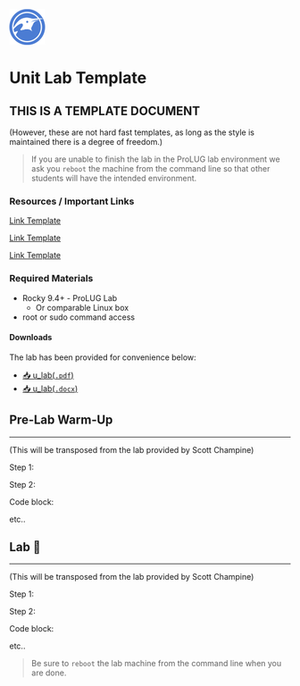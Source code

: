 <div class="flex-container">
        <img src="https://github.com/ProfessionalLinuxUsersGroup/img/blob/main/Assets/Logos/ProLUG_Round_Transparent_LOGO.png?raw=true" width="64" height="64"></img>
    <p>
        <h1>Unit Lab Template</h1>
    </p>
</div>

## THIS IS A TEMPLATE DOCUMENT

(However, these are not hard fast templates, as long as the style is maintained
there is a degree of freedom.)

<blockquote>

If you are unable to finish the lab in the ProLUG lab environment we ask you `reboot`
the machine from the command line so that other students will have the intended environment.

</blockquote>

### Resources / Important Links

[Link Template](example.org)

[Link Template](example.org)

[Link Template](example.org)

### Required Materials

- Rocky 9.4+ - ProLUG Lab
  - Or comparable Linux box
- root or sudo command access

#### Downloads

The lab has been provided for convenience below:

- <a href="./assets/downloads/u/u_lab.pdf" target="_blank" download>📥 u_lab(`.pdf`)</a>
- <a href="./assets/downloads/u/u_lab.docx" target="_blank" download>📥 u_lab(`.docx`)</a>

## Pre-Lab Warm-Up

---

(This will be transposed from the lab provided by Scott Champine)

Step 1:

Step 2:

Code block:

etc..

## Lab 🧪

---

(This will be transposed from the lab provided by Scott Champine)

Step 1:

Step 2:

Code block:

etc..

<blockquote>

Be sure to `reboot` the lab machine from the command line when you are done.

</blockquote>
